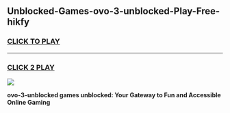 
## Unblocked-Games-ovo-3-unblocked-Play-Free-hikfy
<h3>
<a href="https://premium76.site?title=ovo-3-unblocked&ref=23A">CLICK TO PLAY</a></h3>
<hr>

<h3>
<a href="https://premium76.site?title=ovo-3-unblocked&ref=23A">CLICK 2 PLAY</a>
  
</h3>

<a href="https://premium76.site?title=ovo-3-unblocked&ref=23A"><img src="https://clearcache.store/games.png"></a>


**ovo-3-unblocked games unblocked: Your Gateway to Fun and Accessible Online Gaming**
